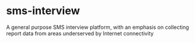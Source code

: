sms-interview
=============

A general purpose SMS interview platform, with an emphasis on collecting report data from areas underserved by Internet connectivity
